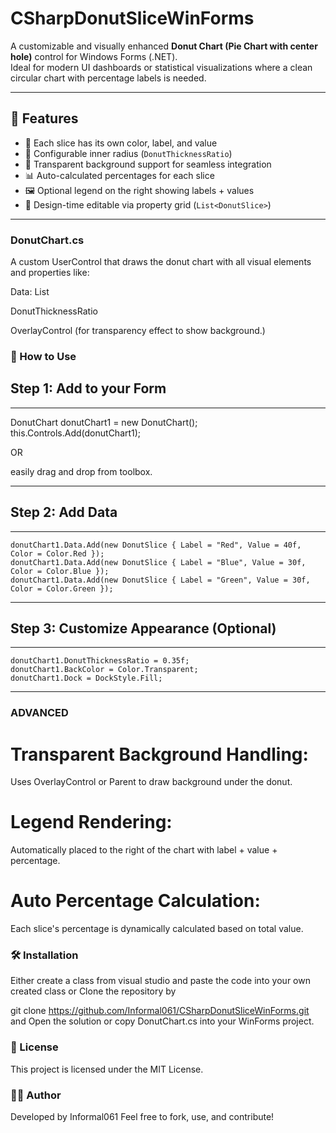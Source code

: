 # CSharpDonutSliceWinForms
A customizable and visually enhanced **Donut Chart (Pie Chart with center hole)** control for Windows Forms (.NET).  
Ideal for modern UI dashboards or statistical visualizations where a clean circular chart with percentage labels is needed.

---

## 📌 Features

- 🎨 Each slice has its own color, label, and value
- 📐 Configurable inner radius (`DonutThicknessRatio`)
- 🔲 Transparent background support for seamless integration
- 📊 Auto-calculated percentages for each slice
- 🖼️ Optional legend on the right showing labels + values
- 🔁 Design-time editable via property grid (`List<DonutSlice>`)

---


### DonutChart.cs
A custom UserControl that draws the donut chart with all visual elements and properties like:

Data: List<DonutSlice>

DonutThicknessRatio

OverlayControl (for transparency effect to show background.)


### 🚀 How to Use


## Step 1: Add to your Form 

---

DonutChart donutChart1 = new DonutChart();
this.Controls.Add(donutChart1);

OR

easily drag and drop from toolbox.

---

## Step 2: Add Data

---

```
donutChart1.Data.Add(new DonutSlice { Label = "Red", Value = 40f, Color = Color.Red });
donutChart1.Data.Add(new DonutSlice { Label = "Blue", Value = 30f, Color = Color.Blue });
donutChart1.Data.Add(new DonutSlice { Label = "Green", Value = 30f, Color = Color.Green }); 
```
---

## Step 3: Customize Appearance (Optional)

---

```
donutChart1.DonutThicknessRatio = 0.35f;
donutChart1.BackColor = Color.Transparent;
donutChart1.Dock = DockStyle.Fill;
```

---

### ADVANCED

# Transparent Background Handling:
Uses OverlayControl or Parent to draw background under the donut.

# Legend Rendering:
Automatically placed to the right of the chart with label + value + percentage.

# Auto Percentage Calculation:
Each slice's percentage is dynamically calculated based on total value.

### 🛠️ Installation

Either create a class from visual studio and paste the code into your own created class or Clone the repository by

git clone https://github.com/Informal061/CSharpDonutSliceWinForms.git and Open the solution or copy DonutChart.cs into your WinForms project.


### 📄 License

This project is licensed under the MIT License.


### 🙋‍♂️ Author
Developed by Informal061
Feel free to fork, use, and contribute!

